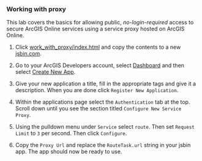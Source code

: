 ### Working with proxy

This lab covers the basics for allowing public, _no-login-required_ access to secure ArcGIS Online services using a service proxy hosted on ArcGIS Online.

1. Click [work_with_proxy/index.html](../work_with_proxy/index.html) and copy the contents to a new [jsbin.com](http://jsbin.com).

2. Go to your ArcGIS Developers account, select [Dashboard](https://developers.arcgis.com/dashboard) and then select [Create New App](https://developers.arcgis.com/applications/#/new/).

3. Give your new application a title, fill in the appropriate tags and give it a description. When you are done click `Register New Application`.

4. Within the applications page select the `Authentication` tab at the top. Scroll down until you see the section titled `Configure New Service Proxy`.

5. Using the pulldown menu under `Service` select `route`. Then set `Request Limit` to `3` per second. Then click `Configure`.

6. Copy the `Proxy Url` and replace the `RouteTask.url` string in your jsbin app. The app should now be ready to use.